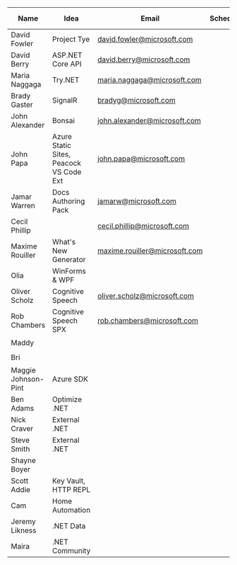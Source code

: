 | Name | Idea | Email | Schedule | Is 🔵 badge? |
|--|--|--|--|--|
| David Fowler | Project Tye | david.fowler@microsoft.com |  | ✔️ |
| David Berry | ASP.NET Core API | david.berry@microsoft.com |  | ✔️ |
| Maria Naggaga | Try.NET | maria.naggaga@microsoft.com |  | ✔️ |
| Brady Gaster | SignalR | bradyg@microsoft.com |  | ✔️ |
| John Alexander | Bonsai | john.alexander@microsoft.com |  | ✔️ |
| John Papa | Azure Static Sites, Peacock VS Code Ext | john.papa@microsoft.com |  | ✔️ |
| Jamar Warren | Docs Authoring Pack | jamarw@microsoft.com |  | ✔️ |
| Cecil Phillip |  | cecil.phillip@microsoft.com |  | ✔️ |
| Maxime Rouiller | What's New Generator | maxime.rouiller@microsoft.com |  | ✔️ |
| Olia | WinForms & WPF |  |  | ✔️ |
| Oliver Scholz | Cognitive Speech | oliver.scholz@microsoft.com |  | ✔️ |
| Rob Chambers | Cognitive Speech SPX | rob.chambers@microsoft.com |  | ✔️ |
| Maddy |  |  |  | ✔️ |
| Bri |  |  |  | ✔️ |
| Maggie Johnson-Pint | Azure SDK |  |  | ✔️ |
| Ben Adams | Optimize .NET |  |  | ❌ |
| Nick Craver | External .NET |  |  | ❌ |
| Steve Smith | External .NET |  |  | ❌ |
| Shayne Boyer |  |  |  | ✔️ |
| Scott Addie | Key Vault, HTTP REPL |  |  | ✔️ |
| Cam | Home Automation |  |  | ✔️ |
| Jeremy Likness | .NET Data |  |  | ✔️ |
| Maira | .NET Community |  |  | ✔️ |
